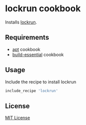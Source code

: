 lockrun cookbook
================

Installs [lockrun][].

Requirements
------------

* [apt][] cookbook
* [build-essential][] cookbook

Usage
-----

Include the recipe to install lockrun

```ruby
include_recipe 'lockrun'
```

License
-------

[MIT License][]

[MIT License]:http://www.opensource.org/licenses/MIT
[apt]:http://community.opscode.com/cookbooks/apt
[build-essential]:http://community.opscode.com/cookbooks/build-essential
[lockrun]:http://www.unixwiz.net/tools/lockrun.html
